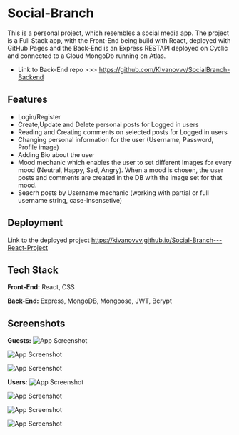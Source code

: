 
# Social-Branch

This is a personal project, which resembles a social media app. The project is a Full Stack app, with the Front-End being build with React, deployed with GitHub Pages and the Back-End is an Express RESTAPI deployed on Cyclic and connected to a Cloud MongoDb running on Atlas.
- Link to Back-End repo >>> https://github.com/KIvanovvv/SocialBranch-Backend


## Features

- Login/Register
- Create,Update and Delete personal posts for Logged in users
- Reading and Creating comments on selected posts for Logged in users
- Changing personal information for the user (Username, Password, Profile image)
- Adding Bio about the user
- Mood mechanic which enables the user to set different Images for every mood (Neutral, Happy, Sad, Angry). When a mood is chosen, the user posts and comments are created in the DB with the image set for that mood.
- Seacrh posts by Username mechanic (working with partial or full username string, case-insensetive)


## Deployment

Link to the deployed project  https://kivanovvv.github.io/Social-Branch---React-Project




## Tech Stack


**Front-End:** React, CSS

**Back-End:**  Express, MongoDB, Mongoose, JWT, Bcrypt


## Screenshots
**Guests:**
![App Screenshot](https://firebasestorage.googleapis.com/v0/b/social-branch.appspot.com/o/WelcomeScreen.PNG?alt=media&token=c72f97db-0c56-45ce-b9ce-9ae0a70cbfeb)

![App Screenshot](https://firebasestorage.googleapis.com/v0/b/social-branch.appspot.com/o/Login.PNG?alt=media&token=f4ae715d-edef-40eb-a018-2a80a65e420f)

![App Screenshot](https://firebasestorage.googleapis.com/v0/b/social-branch.appspot.com/o/Register.PNG?alt=media&token=32846d20-e756-4598-aa4d-9a1366ced874)


**Users:**
![App Screenshot](https://firebasestorage.googleapis.com/v0/b/social-branch.appspot.com/o/Home.PNG?alt=media&token=eb047aa0-9cd4-4654-a225-2eb230937ac5)

![App Screenshot](https://firebasestorage.googleapis.com/v0/b/social-branch.appspot.com/o/Profile.PNG?alt=media&token=e9500cbd-35d1-4494-99ce-a21f817cea81)

![App Screenshot](https://firebasestorage.googleapis.com/v0/b/social-branch.appspot.com/o/MyPosts.PNG?alt=media&token=26dda9dc-cbb2-4900-bb7b-7fc6e0444f6e)

![App Screenshot](https://firebasestorage.googleapis.com/v0/b/social-branch.appspot.com/o/Search.PNG?alt=media&token=244da220-6576-43d8-89b4-087e4c98f6cc)

